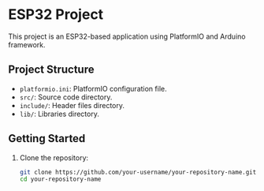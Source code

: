 # ESP32 Project

This project is an ESP32-based application using PlatformIO and Arduino framework.

## Project Structure

- `platformio.ini`: PlatformIO configuration file.
- `src/`: Source code directory.
- `include/`: Header files directory.
- `lib/`: Libraries directory.

## Getting Started

1. Clone the repository:
   ```sh
   git clone https://github.com/your-username/your-repository-name.git
   cd your-repository-name
